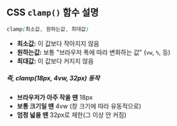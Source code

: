 ## CSS `clamp()` 함수 설명

```css
clamp(최소값, 원하는값, 최대값)
```

- **최소값:** 이 값보다 작아지지 않음
- **원하는값:** 보통 "브라우저 폭에 따라 변화하는 값" (`vw`, `%`, 등)
- **최대값:** 이 값보다 커지지 않음

#####  **즉, clamp(18px, 4vw, 32px) 동작**

- **브라우저가 아주 작을 땐** 18px
- **보통 크기일 땐** 4vw (창 크기에 따라 유동적으로)
- **엄청 넓을 땐** 32px로 제한(그 이상 안 커짐)